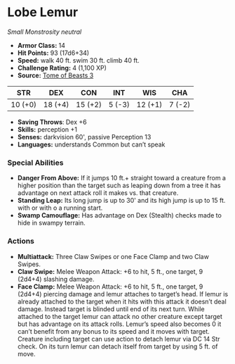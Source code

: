 # Lobe Lemur

*Small* *Monstrosity* *neutral*

- **Armor Class:** 14
- **Hit Points:** 93 (17d6+34)
- **Speed:** walk 40 ft. swim 30 ft. climb 40 ft.
- **Challenge Rating:** 4 (1,100 XP)
- **Source:** [Tome of Beasts 3](https://koboldpress.com/kpstore/product/tome-of-beasts-2-for-5th-edition/)

| STR | DEX | CON | INT | WIS | CHA |
| --- | --- | --- | --- | --- | --- |
| 10 (+0) | 18 (+4) | 15 (+2) | 5 (-3) | 12 (+1) | 7 (-2) |

- **Saving Throws**: Dex +6
- **Skills:** perception +1
- **Senses:** darkvision 60', passive Perception 13
- **Languages:** understands Common but can’t speak
### Special Abilities
- **Danger From Above:** If it jumps 10 ft.+ straight toward a creature from a higher position than the target such as leaping down from a tree it has advantage on next attack roll it makes vs. that creature.
- **Standing Leap:** Its long jump is up to 30' and its high jump is up to 15 ft. with or with o a running start.
- **Swamp Camouflage:** Has advantage on Dex (Stealth) checks made to hide in swampy terrain.
### Actions
- **Multiattack:** Three Claw Swipes or one Face Clamp and two Claw Swipes.
- **Claw Swipe:** Melee Weapon Attack: +6 to hit, 5 ft., one target, 9 (2d4+4) slashing damage.
- **Face Clamp:** Melee Weapon Attack: +6 to hit, 5 ft., one target, 9 (2d4+4) piercing damage and lemur attaches to target’s head. If lemur is already attached to the target when it hits with this attack it doesn’t deal damage. Instead target is blinded until end of its next turn. While attached to the target lemur can attack no other creature except target but has advantage on its attack rolls. Lemur’s speed also becomes 0 it can’t benefit from any bonus to its speed and it moves with target. Creature including target can use action to detach lemur via DC 14 Str check. On its turn lemur can detach itself from target by using 5 ft. of move.

